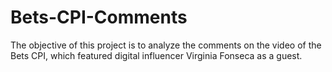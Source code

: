 # Bets-CPI-Comments
The objective of this project is to analyze the comments on the video of the Bets CPI, which featured digital influencer Virginia Fonseca as a guest.
